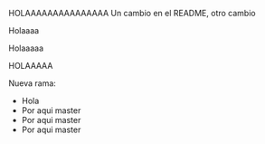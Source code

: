 HOLAAAAAAAAAAAAAAA
Un cambio en el README, otro cambio

Holaaaa


Holaaaaa

HOLAAAAA

Nueva rama:

- Hola
- Por aqui master
- Por aqui master
- Por aqui master